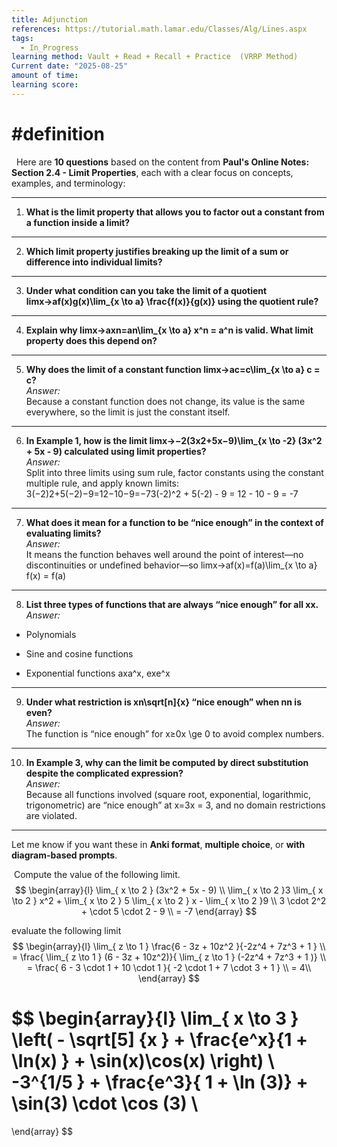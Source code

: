 ```yaml
---
title: Adjunction
references: https://tutorial.math.lamar.edu/Classes/Alg/Lines.aspx
tags:
  - In_Progress
learning method: Vault + Read + Recall + Practice  (VRRP Method)
Current date: "2025-08-25"
amount of time: 
learning score:
---
```


# #definition 
 
Here are **10 questions** based on the content from **Paul's Online Notes: Section 2.4 - Limit Properties**, each with a clear focus on concepts, examples, and terminology:

---

1. **What is the limit property that allows you to factor out a constant from a function inside a limit?**  

    

---

2. **Which limit property justifies breaking up the limit of a sum or difference into individual limits?**  


---

3. **Under what condition can you take the limit of a quotient lim⁡x→af(x)g(x)\lim_{x \to a} \frac{f(x)}{g(x)} using the quotient rule?**  

---

4. **Explain why lim⁡x→axn=an\lim_{x \to a} x^n = a^n is valid. What limit property does this depend on?**  

---

5. **Why does the limit of a constant function lim⁡x→ac=c\lim_{x \to a} c = c?**  
    _Answer:_  
    Because a constant function does not change, its value is the same everywhere, so the limit is just the constant itself.
    

---

6. **In Example 1, how is the limit lim⁡x→−2(3x2+5x−9)\lim_{x \to -2} (3x^2 + 5x - 9) calculated using limit properties?**  
    _Answer:_  
    Split into three limits using sum rule, factor constants using the constant multiple rule, and apply known limits:  
    3(−2)2+5(−2)−9=12−10−9=−73(-2)^2 + 5(-2) - 9 = 12 - 10 - 9 = -7
    

---

7. **What does it mean for a function to be “nice enough” in the context of evaluating limits?**  
    _Answer:_  
    It means the function behaves well around the point of interest—no discontinuities or undefined behavior—so lim⁡x→af(x)=f(a)\lim_{x \to a} f(x) = f(a)
    

---

8. **List three types of functions that are always “nice enough” for all xx.**  
    _Answer:_
    

- Polynomials
    
- Sine and cosine functions
    
- Exponential functions axa^x, exe^x
    

---

9. **Under what restriction is xn\sqrt[n]{x} “nice enough” when nn is even?**  
    _Answer:_  
    The function is “nice enough” for x≥0x \ge 0 to avoid complex numbers.
    

---

10. **In Example 3, why can the limit be computed by direct substitution despite the complicated expression?**  
    _Answer:_  
    Because all functions involved (square root, exponential, logarithmic, trigonometric) are “nice enough” at x=3x = 3, and no domain restrictions are violated.
    

---

Let me know if you want these in **Anki format**, **multiple choice**, or **with diagram-based prompts**.












 Compute the value of the following limit.   
$$
\begin{array}{l} 
\lim_{  x \to  2 }   (3x^2  +  5x -  9)     \\
\lim_{  x \to  2 }3    \lim_{  x \to  2 } x^2 +  \lim_{  x \to  2 } 5 \lim_{  x \to  2 }  x     - \lim_{  x \to  2 }9  \\
3  \cdot  2^2  +   \cdot  5 \cdot 2 -    9   \\
  =  -7
\end{array}
$$

evaluate the  following limit 
$$
\begin{array}{l} 
\lim_{  z \to 1 }     \frac{6  -  3z + 10z^2 }{-2z^4   + 7z^3  + 1 }   \\
 =   \frac{ \lim_{  z \to 1 } (6  -  3z + 10z^2)}{ \lim_{  z \to 1 }  (-2z^4   + 7z^3  + 1 )}  \\
 =  \frac{ 6  -   3 \cdot 1    +  10 \cdot 1  }{ -2 \cdot 1   +  7 \cdot  3 + 1 }  \\
=   4\\  
\end{array}
$$


$$
\begin{array}{l} 
\lim_{ x \to  3 }  \left( - \sqrt[5] {x   }  +   \frac{e^x}{1 + \ln(x)  } + \sin(x)\cos(x) \right)  \\
-3^{1/5 }   +  \frac{e^3}{ 1 +  \ln (3)}  + \sin(3) \cdot  \cos (3)   \\
=    
\end{array}
$$